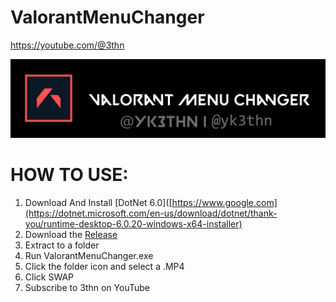 # ValorantMenuChanger
https://youtube.com/@3thn

![](https://github.com/yk3thn/ValorantMenuChanger/blob/main/ValorantMenuChanger/Resources/title.png)

# HOW TO USE:

1. Download And Install [DotNet 6.0]([https://www.google.com](https://dotnet.microsoft.com/en-us/download/dotnet/thank-you/runtime-desktop-6.0.20-windows-x64-installer)
2. Download the [Release](https://github.com/yk3thn/ValorantMenuChanger/releases)
3. Extract to a folder
4. Run ValorantMenuChanger.exe
5. Click the folder icon and select a .MP4
6. Click SWAP
7. Subscribe to 3thn on YouTube
